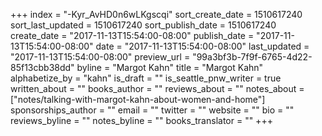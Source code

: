 +++
index = "-Kyr_AvHD0n6wLKgscqi"
sort_create_date = 1510617240
sort_last_updated = 1510617240
sort_publish_date = 1510617240
create_date = "2017-11-13T15:54:00-08:00"
publish_date = "2017-11-13T15:54:00-08:00"
date = "2017-11-13T15:54:00-08:00"
last_updated = "2017-11-13T15:54:00-08:00"
preview_url = "99a3bf3b-7f9f-6765-4d22-85f13cbb38dd"
byline = "Margot Kahn"
title = "Margot Kahn"
alphabetize_by = "kahn"
is_draft = ""
is_seattle_pnw_writer = true
written_about = ""
books_author = ""
reviews_about = ""
notes_about = ["notes/talking-with-margot-kahn-about-women-and-home"]
sponsorships_author = ""
email = ""
twitter = ""
website = ""
bio = ""
reviews_byline = ""
notes_byline = ""
books_translator = ""
+++
